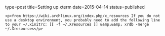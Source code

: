 type=post
title=Setting up xterm
date=2015-04-14
status=published
~~~~~~
<p>from https://wiki.archlinux.org/index.php/x_resources If you do not use a desktop environment, you probably need to add the following line to your ~/.xinitrc: [[ -f ~/.Xresources ]] &amp;&amp; xrdb -merge ~/.Xresources</p>
